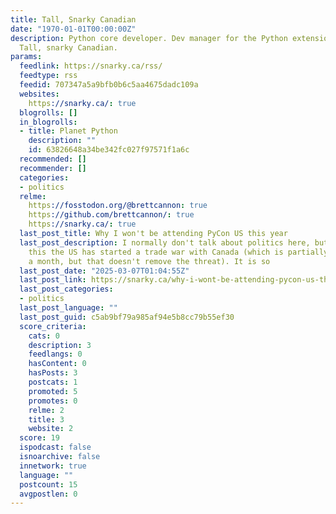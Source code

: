 ```yaml
---
title: Tall, Snarky Canadian
date: "1970-01-01T00:00:00Z"
description: Python core developer. Dev manager for the Python extension for VS Code.
  Tall, snarky Canadian.
params:
  feedlink: https://snarky.ca/rss/
  feedtype: rss
  feedid: 707347a5a9bfb0b6c5aa4675dadc109a
  websites:
    https://snarky.ca/: true
  blogrolls: []
  in_blogrolls:
  - title: Planet Python
    description: ""
    id: 63826648a34be342fc027f97571f1a6c
  recommended: []
  recommender: []
  categories:
  - politics
  relme:
    https://fosstodon.org/@brettcannon: true
    https://github.com/brettcannon/: true
    https://snarky.ca/: true
  last_post_title: Why I won't be attending PyCon US this year
  last_post_description: I normally don't talk about politics here, but as I write
    this the US has started a trade war with Canada (which is partially paused for
    a month, but that doesn't remove the threat). It is so
  last_post_date: "2025-03-07T01:04:55Z"
  last_post_link: https://snarky.ca/why-i-wont-be-attending-pycon-us-this-year/
  last_post_categories:
  - politics
  last_post_language: ""
  last_post_guid: c5ab9bf79a985af94e5b8cc79b55ef30
  score_criteria:
    cats: 0
    description: 3
    feedlangs: 0
    hasContent: 0
    hasPosts: 3
    postcats: 1
    promoted: 5
    promotes: 0
    relme: 2
    title: 3
    website: 2
  score: 19
  ispodcast: false
  isnoarchive: false
  innetwork: true
  language: ""
  postcount: 15
  avgpostlen: 0
---
```

